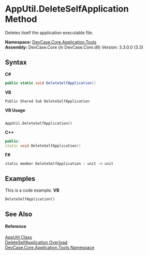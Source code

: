 # AppUtil.DeleteSelfApplication Method 
 

Deletes itself the application executable file.

**Namespace:**&nbsp;<a href="N_DevCase_Core_Application_Tools">DevCase.Core.Application.Tools</a><br />**Assembly:**&nbsp;DevCase.Core (in DevCase.Core.dll) Version: 3.3.0.0 (3.3)

## Syntax

**C#**<br />
``` C#
public static void DeleteSelfApplication()
```

**VB**<br />
``` VB
Public Shared Sub DeleteSelfApplication
```

**VB Usage**<br />
``` VB Usage

AppUtil.DeleteSelfApplication()
```

**C++**<br />
``` C++
public:
static void DeleteSelfApplication()
```

**F#**<br />
``` F#
static member DeleteSelfApplication : unit -> unit 

```


## Examples
This is a code example. 
**VB**<br />
``` VB
DeleteSelfApplication()
```


## See Also


#### Reference
<a href="T_DevCase_Core_Application_Tools_AppUtil">AppUtil Class</a><br /><a href="Overload_DevCase_Core_Application_Tools_AppUtil_DeleteSelfApplication">DeleteSelfApplication Overload</a><br /><a href="N_DevCase_Core_Application_Tools">DevCase.Core.Application.Tools Namespace</a><br />